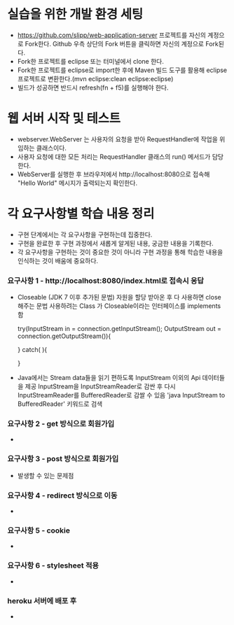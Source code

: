 # 실습을 위한 개발 환경 세팅
* https://github.com/slipp/web-application-server 프로젝트를 자신의 계정으로 Fork한다. Github 우측 상단의 Fork 버튼을 클릭하면 자신의 계정으로 Fork된다.
* Fork한 프로젝트를 eclipse 또는 터미널에서 clone 한다.
* Fork한 프로젝트를 eclipse로 import한 후에 Maven 빌드 도구를 활용해 eclipse 프로젝트로 변환한다.(mvn eclipse:clean eclipse:eclipse)
* 빌드가 성공하면 반드시 refresh(fn + f5)를 실행해야 한다.

# 웹 서버 시작 및 테스트
* webserver.WebServer 는 사용자의 요청을 받아 RequestHandler에 작업을 위임하는 클래스이다.
* 사용자 요청에 대한 모든 처리는 RequestHandler 클래스의 run() 메서드가 담당한다.
* WebServer를 실행한 후 브라우저에서 http://localhost:8080으로 접속해 "Hello World" 메시지가 출력되는지 확인한다.

# 각 요구사항별 학습 내용 정리
* 구현 단계에서는 각 요구사항을 구현하는데 집중한다. 
* 구현을 완료한 후 구현 과정에서 새롭게 알게된 내용, 궁금한 내용을 기록한다.
* 각 요구사항을 구현하는 것이 중요한 것이 아니라 구현 과정을 통해 학습한 내용을 인식하는 것이 배움에 중요하다. 

### 요구사항 1 - http://localhost:8080/index.html로 접속시 응답
* Closeable (JDK 7 이후 추가된 문법)
자원을 할당 받아온 후 다 사용하면 close 해주는 문법
사용하려는 Class 가 Closeable이라는 인터페이스를 implements 함

  try(InputStream in = connection.getInputStream(); OutputStream out = connection.getOutputStream()){

  } catch(	){

  }

* Java에서는 Stream data들을 읽기 편하도록 InputStream 이외의 Api 데이터들을 제공
  InputStream을 InputStreamReader로 감싼 후 다시 InputStreamReader를 BufferedReader로 감쌀 수 있음
  'java InputStream to BufferedReader' 키워드로 검색

### 요구사항 2 - get 방식으로 회원가입
* 

### 요구사항 3 - post 방식으로 회원가입
* 발생할 수 있는 문제점

### 요구사항 4 - redirect 방식으로 이동
* 

### 요구사항 5 - cookie
* 

### 요구사항 6 - stylesheet 적용
* 

### heroku 서버에 배포 후
* 